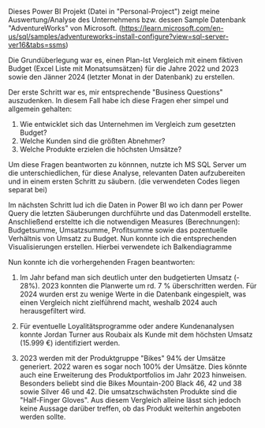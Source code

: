 Dieses Power BI Projekt (Datei in "Personal-Project") zeigt meine Auswertung/Analyse des Unternehmens bzw. dessen Sample Datenbank "AdventureWorks" von Microsoft. (https://learn.microsoft.com/en-us/sql/samples/adventureworks-install-configure?view=sql-server-ver16&tabs=ssms)

Die Grundüberlegung war es, einen Plan-Ist Vergleich mit einem fiktiven Budget (Excel Liste mit Monatsumsätzen) für die Jahre 2022 und 2023 sowie den Jänner 2024 (letzter Monat in der Datenbank) zu erstellen.

Der erste Schritt war es, mir entsprechende "Business Questions" auszudenken. In diesem Fall habe ich diese Fragen eher simpel und allgemein gehalten: 

1. Wie entwicklet sich das Unternehmen im Vergleich zum gesetzten Budget? 
2. Welche Kunden sind die größten Abnehmer?
3. Welche Produkte erzielen die höchsten Umsätze?

Um diese Fragen beantworten zu könnnen, nutzte ich MS SQL Server um die unterschiedlichen, für diese Analyse, relevanten Daten aufzubereiten und in einem ersten Schritt zu säubern. (die verwendeten Codes liegen separat bei)

Im nächsten Schritt lud ich die Daten in Power BI wo ich dann per Power Query die letzten Säuberungen durchführte und das Datenmodell erstellte. 
Anschließend ersteltte ich die notwendigen Measures (Berechnungen): Budgetsumme, Umsatzsumme, Profitsumme sowie das pozentuelle Verhältnis von Umsatz zu Budget.
Nun konnte ich die entsprechenden Visualisierungen erstellen. Hierbei verwendete ich Balkendiagramme
 
Nun konnte ich die vorhergehenden Fragen beantworten:

1. Im Jahr befand man sich deutlich unter den budgetierten Umsatz (- 28%).
   2023 konnten die Planwerte um rd. 7 % überschritten werden.
   Für 2024 wurden erst zu wenige Werte in die Datenbank eingespielt, was einen Vergleich nicht zielführend macht, weshalb 2024 auch herausgefiltert wird.
   
2. Für eventuelle Loyalitätsprogramme oder andere Kundenanalysen konnte Jordan Turner aus Roubaix als Kunde mit dem höchsten Umsatz (15.999 €) identifiziert werden.
   
3. 2023 werden mit der Produktgruppe "Bikes" 94% der Umsätze generiert. 2022 waren es sogar noch 100% der Umsätze. Dies könnte auch eine Erweiterung des Produktportfolios im Jahr 2023 hinweisen.
   Besonders beliebt sind die Bikes Mountain-200 Black 46, 42 und 38 sowie Silver 46 und 42. Die umsatzschwächsten Produkte sind die "Half-Finger Gloves".
   Aus diesem Vergleich alleine lässt sich jedoch keine Aussage darüber treffen, ob das Produkt weiterhin angeboten werden sollte.
